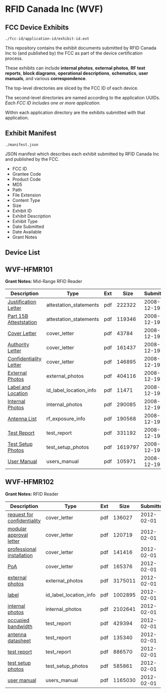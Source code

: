 # RFID Canada Inc (WVF)
## FCC Device Exhibits

```
./fcc-id/application-id/exhibit-id.ext
```

This repository contains the exhibit documents submitted by RFID Canada Inc to (and published by) the FCC as part of the device certification process.

These exhibits can include **internal photos**, **external photos**, **RF test reports**, **block diagrams**, **operational descriptions**, **schematics**, **user manuals**, and various **correspondence**.

The top-level directories are sliced by the FCC ID of each device.

The second-level directories are named according to the application UUIDs. *Each FCC ID includes one or more application.*

Within each application directory are the exhibits submitted with that application. 

## Exhibit Manifest

```
./manifest.json
```

JSON manifest which describes each exhibit submitted by RFID Canada Inc and published by the FCC.

- FCC ID
- Grantee Code
- Product Code
- MD5
- Path
- File Extension
- Content Type
- Size
- Exhibit ID
- Exhibit Description
- Exhibit Type
- Date Submitted
- Date Available
- Grant Notes

## Device List
## WVF-HFMR101
**Grant Notes:** Mid-Range RFID Reader

| Description | Type | Ext | Size | Submitted | Available |
| ----------- | ---- | --- | ---- | --------- | --------- |
| [Justification Letter](WVF-HFMR101/75deda9b03fe66886ae8865f2c02c15a/1047263.pdf) | attestation_statements | pdf | 222322 | 2008-12-19 | 2008-12-19 |
| [Part 15B Atteststation](WVF-HFMR101/75deda9b03fe66886ae8865f2c02c15a/1047264.pdf) | attestation_statements | pdf | 119346 | 2008-12-19 | 2008-12-19 |
| [Cover Letter](WVF-HFMR101/75deda9b03fe66886ae8865f2c02c15a/1047260.pdf) | cover_letter | pdf | 43784 | 2008-12-19 | 2008-12-19 |
| [Authority Letter](WVF-HFMR101/75deda9b03fe66886ae8865f2c02c15a/1047261.pdf) | cover_letter | pdf | 161437 | 2008-12-19 | 2008-12-19 |
| [Confidentiality Letter](WVF-HFMR101/75deda9b03fe66886ae8865f2c02c15a/1047262.pdf) | cover_letter | pdf | 146895 | 2008-12-19 | 2008-12-19 |
| [External Photos](WVF-HFMR101/75deda9b03fe66886ae8865f2c02c15a/1047271.pdf) | external_photos | pdf | 404116 | 2008-12-19 | 2008-12-19 |
| [Label and Location](WVF-HFMR101/75deda9b03fe66886ae8865f2c02c15a/1047270.pdf) | id_label_location_info | pdf | 11471 | 2008-12-19 | 2008-12-19 |
| [Internal Photos](WVF-HFMR101/75deda9b03fe66886ae8865f2c02c15a/1047269.pdf) | internal_photos | pdf | 290085 | 2008-12-19 | 2008-12-19 |
| [Antenna List](WVF-HFMR101/75deda9b03fe66886ae8865f2c02c15a/1047267.pdf) | rf_exposure_info | pdf | 190568 | 2008-12-19 | 2008-12-19 |
| [Test Report](WVF-HFMR101/75deda9b03fe66886ae8865f2c02c15a/1047273.pdf) | test_report | pdf | 331192 | 2008-12-19 | 2008-12-19 |
| [Test Setup Photos](WVF-HFMR101/75deda9b03fe66886ae8865f2c02c15a/1047274.pdf) | test_setup_photos | pdf | 1619797 | 2008-12-19 | 2008-12-19 |
| [User Manual](WVF-HFMR101/75deda9b03fe66886ae8865f2c02c15a/1047272.pdf) | users_manual | pdf | 105971 | 2008-12-19 | 2008-12-19 |
## WVF-HFMR102
**Grant Notes:** RFID Reader

| Description | Type | Ext | Size | Submitted | Available |
| ----------- | ---- | --- | ---- | --------- | --------- |
| [request for confidentiality](WVF-HFMR102/1322083ab2fa6fe8bf3878a55ffa9c25/1629485.pdf) | cover_letter | pdf | 136027 | 2012-02-01 | 2012-02-01 |
| [modular approval letter](WVF-HFMR102/1322083ab2fa6fe8bf3878a55ffa9c25/1629486.pdf) | cover_letter | pdf | 120719 | 2012-02-01 | 2012-02-01 |
| [professional installation](WVF-HFMR102/1322083ab2fa6fe8bf3878a55ffa9c25/1629488.pdf) | cover_letter | pdf | 141416 | 2012-02-01 | 2012-02-01 |
| [PoA](WVF-HFMR102/1322083ab2fa6fe8bf3878a55ffa9c25/1629489.pdf) | cover_letter | pdf | 165376 | 2012-02-01 | 2012-02-01 |
| [external photos](WVF-HFMR102/1322083ab2fa6fe8bf3878a55ffa9c25/1629478.pdf) | external_photos | pdf | 3175011 | 2012-02-01 | 2012-02-01 |
| [label](WVF-HFMR102/1322083ab2fa6fe8bf3878a55ffa9c25/1629481.pdf) | id_label_location_info | pdf | 1002895 | 2012-02-01 | 2012-02-01 |
| [internal photos](WVF-HFMR102/1322083ab2fa6fe8bf3878a55ffa9c25/1629479.pdf) | internal_photos | pdf | 2102641 | 2012-02-01 | 2012-02-01 |
| [occupied bandwidth](WVF-HFMR102/1322083ab2fa6fe8bf3878a55ffa9c25/1629480.pdf) | test_report | pdf | 429394 | 2012-02-01 | 2012-02-01 |
| [antenna datasheet](WVF-HFMR102/1322083ab2fa6fe8bf3878a55ffa9c25/1629484.pdf) | test_report | pdf | 135340 | 2012-02-01 | 2012-02-01 |
| [test report](WVF-HFMR102/1322083ab2fa6fe8bf3878a55ffa9c25/1629487.pdf) | test_report | pdf | 886570 | 2012-02-01 | 2012-02-01 |
| [test setup photos](WVF-HFMR102/1322083ab2fa6fe8bf3878a55ffa9c25/1629483.pdf) | test_setup_photos | pdf | 585861 | 2012-02-01 | 2012-02-01 |
| [user manual](WVF-HFMR102/1322083ab2fa6fe8bf3878a55ffa9c25/1629482.pdf) | users_manual | pdf | 1165030 | 2012-02-01 | 2012-02-01 |
